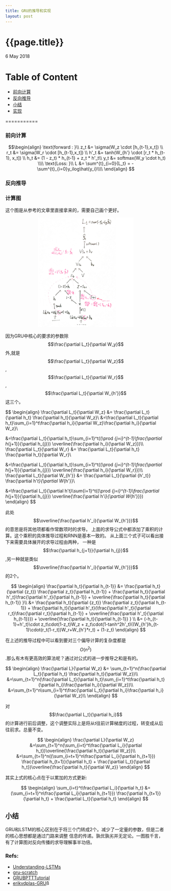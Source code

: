 ```yaml
---
title: GRU的推导和实现
layout: post
---
```


{{page.title}}
=============
<p class="meta">6 May 2018</p>

Table of Content
=================
   * [前向计算](#前向计算)
   * [反向推导](#反向推导)           
   * [小结](#小结)                  
   * [实现](https://github.com/haiy/rush_in_dl/blob/master/gru.py)                         
                            
                      
===========
               
### 前向计算

$$\begin{align}
\text{forward : }\\
z_t &= \sigma(W_z \cdot [h_{t-1},x_t]) \\
r_t &= \sigma(W_r \cdot [h_{t-1},x_t]) \\
h'_t &= tanh(W_{h'} \cdot [r_t * h_{t-1}, x_t]) \\
h_t &= (1 - z_t) * h_{t-1} + z_t * h'_t\\
y_t &= softmax(W_y \cdot h_t) \\\\
\text{Loss: }\\
L &= \sum^{t}_{i=0}{L_t} = -\sum^{t}_{i=0}y_ilog\hat{y_i}\\\\
\end{align}
$$

### 反向推导

### 计算图

这个图是从参考的文章里直接拿来的，需要自己画个更好。
<div align="center">
<img src="images/GRUComputeGraph.jpg" width="300px">
</div>

因为GRU中核心的要求的参数除$$\frac{\partial L_t}{\partial W_y}$$外,就是$$\frac{\partial L_t}{\partial W_z}$$,
$$\frac{\partial L_t}{\partial W_r}$$,$$\frac{\partial L_t}{\partial W_{h'}}$$这三个。

$$
\begin{align}
\frac{\partial L_t}{\partial W_z} &= \frac{\partial L_t}{\partial h_t} \frac{\partial h_t}{\partial W_z}\\
&=\frac{\partial L_t}{\partial h_t}\sum_{i=1}^t\frac{\partial h_i}{\partial W_z}\frac{\partial h_i}{\partial W_z}\\

&=\frac{\partial L_t}{\partial h_t}\sum_{i=1}^t((\prod _{j=i}^{t-1}\frac{\partial h_{j+1}}{\partial h_{j}})
\overline{\frac{\partial h_i}{\partial W_z}})\\\\
\frac{\partial L_t}{\partial W_r} 
&= \frac{\partial L_t}{\partial h_t} \frac{\partial h_t}{\partial W_r}\\

&=\frac{\partial L_t}{\partial h_t}\sum_{i=1}^t((\prod _{j=i}^{t-1}\frac{\partial h_{j+1}}{\partial h_{j}})
\overline{\frac{\partial h_i}{\partial W_r}})\\\\
\frac{\partial L_t}{\partial W_{h'}} &= \frac{\partial L_t}{\partial {h'_t}} \frac{\partial h'_t}{\partial W_{h'}}\\

&=\frac{\partial L_t}{\partial h'_t}\sum_{i=1}^t((\prod _{j=i}^{t-1}\frac{\partial h_{j+1}}{\partial h_{j}})
\overline{\frac{\partial h'_i}{\partial W_{h'}}})
\end{align}
$$

此处$$\overline{\frac{\partial h'_i}{\partial W_{h'}}}$$ 的意思是将其他项都看作常数项时的求导。
上面的求导公式中都添加了乘积的计算。这个乘积的具体推导过程和RNN是基本一致的。
从上面三个式子可以看出接下来需要具体展开的求导过程由两种，
一种是$$\frac{\partial h_{j+1}}{\partial h_{j}}$$,另一种就是类似$$\overline{\frac{\partial h'_i}{\partial W_{h'}}}$$的2个。

$$
\begin{align}
\frac{\partial h_t}{\partial h_{t-1}} 
&= \frac{\partial h_t}{\partial {z_t}} \frac{\partial z_t}{\partial h_{t-1}} 
    + \frac{\partial h_t}{\partial h'_t}\frac{\partial h'_t}{\partial h_{t-1}} 
    + \overline{\frac{\partial h_t}{\partial h_{t-1}} }\\
&= \frac{\partial h_t}{\partial {z_t}} \frac{\partial z_t}{\partial h_{t-1}} 
    + \frac{\partial h_t}{\partial h'_t}(\frac{\partial h'_t}{\partial r_t}\frac{\partial r_t}{\partial h_{t-1}} 
    + \overline{\frac{\partial h'_t}{\partial h_{t-1}}}) + \overline{\frac{\partial h_t}{\partial h_{t-1}} } \\
&= (-h_{t-1}+h'_t)\cdot z_t\cdot(1-z_t)W_z + z_t\cdot(1-tanh^2h'_t)((W_{h'}h_{t-1}\cdot(r_t(1-r_t))W_r+W_{h'}*r_t) + (1-z_t)
\end{align}
$$

在上述的推导过程中可以看到要对三个偏导计算的复杂度都是$$O(n^2)$$.那么有木有更高效的算法呢？通过对公式的进一步推导之和是有的。

$$
\begin{align}
\frac{\partial L}{\partial W_z} 
&= \sum_{t=1}^n(\frac{\partial L_t}{\partial h_t} \frac{\partial h_t}{\partial W_z})\\
&=\sum_{t=1}^n(\frac{\partial L_t}{\partial h_t}\sum_{i=1}^t\frac{\partial h_t}{\partial h_i}\frac{\partial h_i}{\partial W_z})\\
&=\sum_{t=1}^n\sum_{i=1}^t\frac{\partial L_t}{\partial h_i}\frac{\partial h_i}{\partial W_z}\\
\end{align}
$$

对$$\frac{\partial L_t}{\partial h_i}$$的计算进行前后调整，这个调整实际上是将从t往前计算梯度的过程，转变成从后往前求。总量不变。

$$
\begin{align}
\frac{\partial L}{\partial W_z} 
&=\sum_{t=1}^n(\sum_{i=t}^t\frac{\partial L_i}{\partial h_t})\overline{\frac{\partial h_t}{\partial W_z}}\\
&=\sum_{t=1}^n((\sum_{i=t+1}^n\frac{\partial L_i}{\partial h_{t+1}})
\frac{\partial h_{t+1}}{\partial h_t} + \frac{\partial L_t}{\partial h_t})\overline{\frac{\partial h_t}{\partial W_z}}
\end{align}
$$

其实上式的核心点在于以累加的方式更新:

$$
\begin{align}
\sum_{i=t}^t\frac{\partial L_i}{\partial h_t}
&=(\sum_{i=t+1}^n\frac{\partial L_i}{\partial h_{t+1}})
\frac{\partial h_{t+1}}{\partial h_t} + \frac{\partial L_t}{\partial h_t}
\end{align}
$$


## 小结

GRU和LSTM的核心区别在于将三个门转成2个。减少了一定量的参数，但是二者的核心思想都是通过门路来调整
信息的传递。孰优孰劣并无定论。一图胜千言，有了计算图对反向传播的求导理解事半功倍。

### Refs: 

- [Understanding-LSTMs](http://colah.github.io/posts/2015-08-Understanding-LSTMs/)
- [gru-scratch](http://gluon.mxnet.io/chapter05_recurrent-neural-networks/gru-scratch.html)
- [GRUBPTTTutorial](https://book.haihome.top/deeplearning/GRU-BPTTTutorial.pdf)
- [erikvdplas-GRU](https://github.com/erikvdplas/gru-rnn/blob/master/main.py)ß

